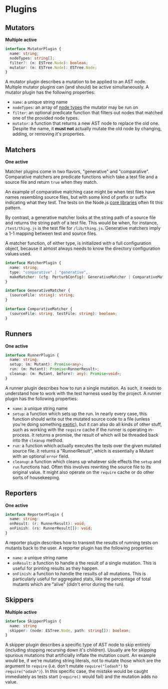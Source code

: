 # Plugins

## Mutators
**Multiple active**
```typescript
interface MutatorPlugin {
  name: string;
  nodeTypes: string[];
  filter?: (n: ESTree.Node): boolean;
  mutator: (n: ESTree.Node): ESTree.Node;
}
```

A mutator plugin describes a mutation to be applied to an AST node. Multiple mutator plugins can (and should) be active simultaneously. A mutator plugin has the following properties:

- `name`: a unique string name
- `nodeTypes`: an array of [node types]() the mutator may be run on
- `filter`: an optional predicate function that filters out nodes that matched one of the provided node types.
- `mutator`: a function that returns a new AST node to replace the old one. Despite the name, it **must not** actually mutate the old node by changing, adding, or removing it's properties.

## Matchers
**One active**

Matcher plugins come in two flavors, "generative" and "comparative". Comparative matchers are predicate functions which take a test file and a source file and return `true` when they match.

An example of comparative matching case might be when test files have names resembling source files, but with some kind of prefix or suffix indicating what they test. The tests on the Node.js [core libraries](https://github.com/nodejs/node/tree/master/test/parallel) often fit this pattern.

By contrast, a generative matcher looks at the string path of a source file and returns the string path of a test file. This would be when, for instance, `/test/thing.js` is the test file for `/lib/thing.js`. Generative matchers imply a 1-1 mapping between test and source files.

A matcher function, of either type, is initialized with a full configuration object, because it almost always needs to know the directory configuration values used.

```typescript
interface MatcherPlugin {
  name: string;
  type: "comparative" | "generative",
  makeMatcher: (cfg: PerturbConfig): GenerativeMatcher | ComparativeMatcher;
}

interface GenerativeMatcher {
  (sourceFile: string): string;
}

interface ComparativeMatcher {
  (sourceFile: string, testFile: string): boolean;
}

```

## Runners
**One active**
```typescript
interface RunnerPlugin {
  name: string;
  setup: (m: Mutant): Promise<any>;
  run: (m: Mutant): Promise<RunnerResult>;
  cleanup: (m: Mutant, before?: any): Promise<void>;
}
```

A runner plugin describes how to run a single mutation. As such, it needs to understand how to work with the test harness used by the project. A runner plugin has the following properties:

- `name`: a unique string name
- `setup`: a function which sets up the run. In nearly every case, this function should write out the mutated source code to a file (unless you're doing something [exotic](https://github.com/bttmly/intercept-require)), but it can also do all kinds of other stuff, such as working with the `require` cache if the runner is operating in-process. It returns a promise, the result of which will be threaded back into the `cleanup` method.
- `run`: a function which actually executes the tests over the given mutated source file. It returns a "RunnerResult", which is essentially a Mutant with an optional `error` field.
- `cleanup`: a function which cleans up whatever side effects the `setup` and `run` functions had. Often this involves rewriting the source file to its original value. It might also operate on the `require` cache or do other sorts of housekeeping.

## Reporters
**One active**
```typescript
interface ReporterPlugin {
  name: string:
  onResult: (r: RunnerResult): void;
  onFinish: (rs: RunnerResult[]): void;
}
```

A reporter plugin describes how to transmit the results of running tests on mutants back to the user. A reporter plugin has the following properties:

- `name`: a unique string name
- `onResult`: a function to handle a the result of a single mutation. This is useful for printing results as they happen.
- `onFinish`: a function to handle the results of all mutations. This is particularly useful for aggregated stats, like the percentage of total mutants which are "alive" (didn't error during the run).

## Skippers
**Multiple active**
```typescript
interface SkipperPlugin {
  name: string
  skipper: (node: ESTree.Node, path: string[]): boolean;
}
```

A skipper plugin describes a specific type of AST node to skip entirely (including stopping recursing down it's children). Usually are for skipping spurious mutations that artificially inflate the mutation count. An example would be, if we're mutating string literals, not to mutate those which are the argument to `require` (i.e. don't mutate `require("lodash")` to `require("odash")`). In this specific case, the mistake would be caught immediately as tests start (`require()` would fail) and the mutation adds no value.
